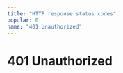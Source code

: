 ```yaml
---
title: "HTTP response status codes"
popular: 0
name: "401 Unauthorized"
---
```


# 401 Unauthorized
